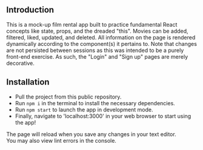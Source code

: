 ## Introduction

This is a mock-up film rental app built to practice fundamental React concepts like state, props, and the dreaded "this". Movies can be added, filtered, liked, updated, and deleted. All information on the page is rendered dynamically according to the component(s) it pertains to. Note that changes are not persisted between sessions as this was intended to be a purely front-end exercise. As such, the "Login" and "Sign up" pages are merely decorative.

## Installation

- Pull the project from this public repository.
- Run `npm i` in the terminal to install the necessary dependencies.
- Run `npm start` to launch the app in development mode.
- Finally, navigate to 'localhost:3000' in your web browser to start using the app!

The page will reload when you save any changes in your text editor.\
You may also view lint errors in the console.
